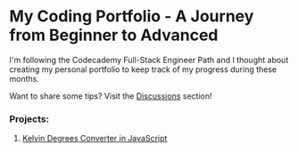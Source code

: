 # My Coding Portfolio - A Journey from Beginner to Advanced

I'm following the Codecademy Full-Stack Engineer Path and I thought about creating my personal portfolio to keep track of my progress during these months.

Want to share some tips? Visit the [Discussions](https://github.com/foresta86/portfolio/discussions) section!

### Projects:

1) [Kelvin Degrees Converter in JavaScript](https://github.com/foresta86/portfolio/commit/0ce05a890c0606873ed01ac71c47562387b57395)
